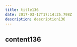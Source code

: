 ```yaml
---
title: title136
date: 2017-03-17T17:14:25.798Z
description: description136
---
```


## content136
  
